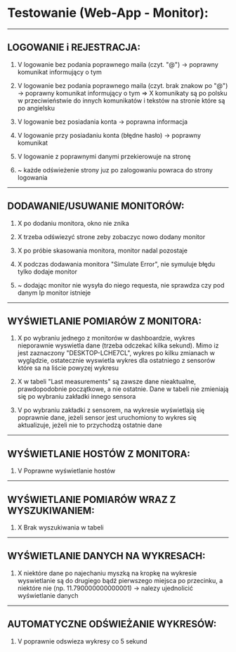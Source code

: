 ﻿# Testowanie (Web-App - Monitor):

_______________________________________________________
## LOGOWANIE i REJESTRACJA:

1) V logowanie bez podania poprawnego maila (czyt. "@") -> poprawny komunikat informujący o tym
2) V logowanie bez podania poprawnego maila (czyt. brak znakow po "@") -> poprawny komunikat informujący o tym
=> X komunikaty są po polsku w przeciwieństwie do innych komunikatów i tekstów na stronie które są po angielsku

3) V logowanie bez posiadania konta -> poprawna informacja

4) V logowanie przy posiadaniu konta (błędne hasło) -> poprawny komunikat

5) V logowanie z poprawnymi danymi przekierowuje na stronę

6) ~ każde odświeżenie strony juz po zalogowaniu powraca do strony logowania

_______________________________________________________
## DODAWANIE/USUWANIE MONITORÓW:

1) X po dodaniu monitora, okno nie znika 

2) X trzeba odświezyć strone zeby zobaczyc nowo dodany monitor

3) X po próbie skasowania monitora, monitor nadal pozostaje

4) X podczas dodawania monitora "Simulate Error", nie symuluje błędu tylko dodaje monitor

5) ~ dodając monitor nie wysyła do niego requesta, nie sprawdza czy pod danym Ip monitor istnieje

_______________________________________________________
## WYŚWIETLANIE POMIARÓW Z MONITORA:

1) X po wybraniu jednego z monitorów w dashboardzie, wykres nieporawnie wyswietla dane (trzeba odczekać kilka sekund). Mimo iz jest zaznaczony "DESKTOP-LCHE7CL", wykres po kilku 	zmianach w wyglądzie, ostatecznie wyswietla wykres dla ostatniego z sensorów które sa na liście powyzej wykresu

2) X w tabeli "Last measurements" są zawsze dane nieaktualne, prawdopodobnie początkowe, a nie ostatnie.
Dane w tabeli nie zmieniają się po wybraniu zakładki innego sensora

3) V po wybraniu zakładki z sensorem, na wykresie wyświetlają się poprawnie dane, jeżeli sensor jest uruchomiony to wykres się aktualizuje, jeżeli nie to przychodzą ostatnie dane

_______________________________________________________
## WYŚWIETLANIE HOSTÓW Z MONITORA:

1) V Poprawne wyświetlanie hostów

_______________________________________________________
## WYŚWIETLANIE POMIARÓW WRAZ Z WYSZUKIWANIEM:

1) X Brak wyszukiwania w tabeli

_______________________________________________________
## WYŚWIETLANIE DANYCH NA WYKRESACH:

1) X niektóre dane po najechaniu myszką na kropkę na wykresie wyswietlanie są do drugiego bądź pierwszego miejsca po przecinku, a niektóre nie (np. 11.790000000000001) -> nalezy ujednolicić wyświetlanie danych

_______________________________________________________
## AUTOMATYCZNE ODŚWIEŻANIE WYKRESÓW:

1) V poprawnie odswieza wykresy co 5 sekund